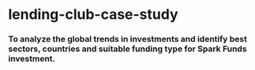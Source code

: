 # lending-club-case-study
### To analyze the global trends in investments and identify best sectors, countries and suitable funding type for Spark Funds investment.
